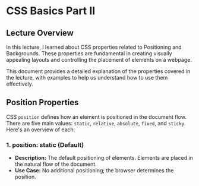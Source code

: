 # CSS Basics Part II

## Lecture Overview

In this lecture, I learned about CSS properties related to Positioning and Backgrounds. These properties are fundamental in creating visually appealing layouts and controlling the placement of elements on a webpage.

This document provides a detailed explanation of the properties covered in the lecture, with examples to help us understand how to use them effectively.

## Position Properties

CSS `position` defines how an element is positioned in the document flow. There are five main values: `static`, `relative`, `absolute`, `fixed`, and `sticky`. Here's an overview of each:

### 1. position: static (Default)

- **Description:** The default positioning of elements. Elements are placed in the natural flow of the document.
- **Use Case:** No additional positioning; the browser determines the position.
